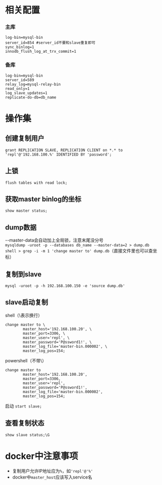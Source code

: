 # 相关配置
### 主库
```
log-bin=mysql-bin
server_id=854 #server_id不要和slave重复即可
sync_binlog=1
innodb_flush_log_at_trx_commit=1
```
### 备库
```
log-bin=mysql-bin
server_id=589
relay_log=mysql-relay-bin
read_only=1
log_slave_updates=1
replicate-do-db=db_name
```

# 操作集

## 创建复制用户
`grant REPLICATION SLAVE, REPLICATION CLIENT on *.* to 'repl'@'192.168.100.%' IDENTIFIED BY 'password';`


## 上锁
`flush tables with read lock;`

## 获取master binlog的坐标
`show master status;`

## dump数据
--master-data会自动加上全局锁，注意末尾没分号  
`mysqldump -uroot -p --databases db_name --master-data=2 > dump.db`  
`shell > grep -i -m 1 'change master to' dump.db`（直接文件里也可以查坐标）

## 复制到slave
`mysql -uroot -p -h 192.168.100.150 -e 'source dump.db'`

## slave启动复制
shell（\表示换行）
```
change master to \
        master_host='192.168.100.20', \
        master_port=3306, \
        master_user='repl', \
        master_password='P@ssword1!', \
        master_log_file='master-bin.000002', \
        master_log_pos=154;
```
powershell（不带\）
```
change master to
        master_host='192.168.100.20',
        master_port=3306,
        master_user='repl',
        master_password='P@ssword1!',
        master_log_file='master-bin.000002',
        master_log_pos=154;
```

启动
`start slave;`

## 查看复制状态
`show slave status;\G`


# docker中注意事项
* 复制用户允许IP地址应为`%`，如`'repl'@'%'`
* docker中`master_host`应该写入service名
